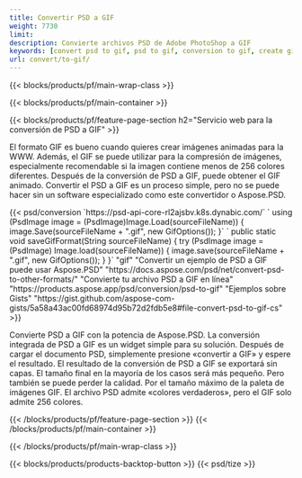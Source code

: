```yaml
---
title: Convertir PSD a GIF
weight: 7730
limit: 
description: Convierte archivos PSD de Adobe PhotoShop a GIF
keywords: [convert psd to gif, psd to gif, conversion to gif, create gif from psd, print psd as gif]
url: convert/to-gif/
---
```


{{< blocks/products/pf/main-wrap-class >}}

{{< blocks/products/pf/main-container >}}

{{< blocks/products/pf/feature-page-section h2="Servicio web para la conversión de PSD a GIF" >}}
<p>El formato GIF es bueno cuando quieres crear imágenes animadas para la WWW. Además, el GIF se puede utilizar para la compresión de imágenes, especialmente recomendable si la imagen contiene menos de 256 colores diferentes. Después de la conversión de PSD a GIF, puede obtener el GIF animado. Convertir el PSD a GIF es un proceso simple, pero no se puede hacer sin un software especializado como este convertidor o Aspose.PSD.</p>
{{< psd/conversion `https://psd-api-core-rl2ajsbv.k8s.dynabic.com/` 
`    using (PsdImage image = (PsdImage)Image.Load(sourceFileName))
    {
        image.Save(sourceFileName + ".gif",  new GifOptions());
    }` 
	`    public static void saveGifFormat(String sourceFileName) {
        try (PsdImage image = (PsdImage) Image.load(sourceFileName)) {
            image.save(sourceFileName + ".gif", new GifOptions());
        }
    }` 
"gif" 
"Convertir un ejemplo de PSD a GIF puede usar Aspose.PSD"  "https://docs.aspose.com/psd/net/convert-psd-to-other-formats/" 
"Convierte tu archivo PSD a GIF en línea" "https://products.aspose.app/psd/conversion/psd-to-gif" 
"Ejemplos sobre Gists" "https://gist.github.com/aspose-com-gists/5a58a43ac00fd68974d95b72d2fdb5e8#file-convert-psd-to-gif-cs" >}}
<p>Convierte PSD a GIF con la potencia de Aspose.PSD. La conversión integrada de PSD a GIF es un widget simple para su solución. Después de cargar el documento PSD, simplemente presione «convertir a GIF» y espere el resultado. El resultado de la conversión de PSD a GIF se exportará sin capas. El tamaño final en la mayoría de los casos será más pequeño. Pero también se puede perder la calidad. Por el tamaño máximo de la paleta de imágenes GIF. El archivo PSD admite «colores verdaderos», pero el GIF solo admite 256 colores. </p>
{{< /blocks/products/pf/feature-page-section >}}
{{< /blocks/products/pf/main-container >}}


{{< /blocks/products/pf/main-wrap-class >}}

{{< blocks/products/products-backtop-button >}}
{{< psd/tize >}}
